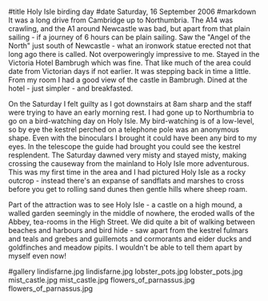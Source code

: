 #title Holy Isle birding day
#date Saturday, 16 September 2006
#markdown
It was a long drive from Cambridge up to Northumbria. The A14 was crawling, and the A1 around Newcastle was bad, but apart from that plain sailing - if a journey of 6 hours can be plain sailing. Saw the "Angel of the North" just south of Newcastle - what an ironwork statue erected not that long ago there is called. Not overpoweringly impressive to me.  Stayed in the Victoria Hotel Bambrugh which was fine. That like much of the area could date from Victorian days if not earlier. It was stepping back in time a little. From my room I had a good view of the castle in Bambrugh. Dined at the hotel - just simpler - and breakfasted.

On the Saturday I felt guilty as I got downstairs at 8am sharp and the staff were trying to have an early morning rest. I had gone up to Northumbria to go on a bird-watching day on Holy Isle. My bird-watching is of a low-level, so by eye the kestrel perched on a telephone pole was an anonymous shape. Even with the binoculars I brought it could have been any bird to my eyes. In the telescope the guide had brought you could see the kestrel resplendent. The Saturday dawned very misty and stayed misty, making crossing the causeway from the mainland to Holy Isle more adventurous. This was my first time in the area and I had pictured Holy Isle as a rocky outcrop - instead there's an expanse of sandflats and marshes to cross before you get to rolling sand dunes then gentle hills where sheep roam.

Part of the attraction was to see Holy Isle - a castle on a high mound, a walled garden seemingly in the middle of nowhere, the eroded walls of the Abbey, tea-rooms in the High Street. We did quite a bit of walking between beaches and harbours and bird hide - saw apart from the kestrel fulmars and teals and grebes and guillemots and cormorants and eider ducks and goldfinches and meadow pipits. I wouldn't be able to tell them apart by myself even now!

#gallery
lindisfarne.jpg	lindisfarne.jpg
lobster_pots.jpg	lobster_pots.jpg
mist_castle.jpg	mist_castle.jpg
flowers_of_parnassus.jpg	flowers_of_parnassus.jpg
